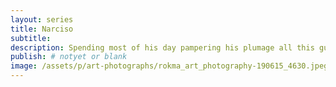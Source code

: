 ```yaml
---
layout: series
title: Narciso
subtitle:
description: Spending most of his day pampering his plumage all this guy need is a mirror.
publish: # notyet or blank
image: /assets/p/art-photographs/rokma_art_photography-190615_4630.jpeg
---
```

